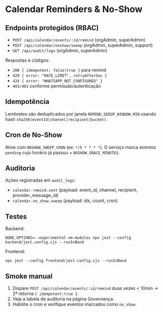 # Calendar Reminders & No-Show

## Endpoints protegidos (RBAC)
- `POST /api/calendar/events/:id/remind` (orgAdmin, superAdmin)
- `POST /api/calendar/noshow/sweep` (orgAdmin, superAdmin, support)
- `GET /api/audit/logs` (orgAdmin, superAdmin)

Respostas e códigos:
- `200 { idempotent: false|true }` para remind
- `429 { error: "RATE_LIMIT", retryAfterSec }`
- `424 { error: "WHATSAPP_NOT_CONFIGURED" }`
- `403/401` conforme permissão/autenticação

## Idempotência
Lembretes são deduplicados por janela `REMIND_DEDUP_WINDOW_MIN` usando hash `sha256(eventId|channel|recipient|bucket)`.

## Cron de No-Show
Ative com `NOSHOW_SWEEP_CRON` (ex: `*/5 * * * *`). O serviço marca eventos `pending` cujo horário já passou + `NOSHOW_GRACE_MINUTES`.

## Auditoria
Ações registradas em `audit_logs`:
- `calendar.remind.sent` (payload: event_id, channel, recipient, provider_message_id)
- `calendar.no_show.sweep` (payload: ids, count, cron)

## Testes
Backend:

```
NODE_OPTIONS=--experimental-vm-modules npx jest --config backend/jest.config.cjs --runInBand
```

Frontend:

```
npx jest --config frontend/jest.config.cjs --runInBand
```

## Smoke manual
1. Dispare `POST /api/calendar/events/:id/remind` duas vezes < 10min → 2ª retorna `{ idempotent:true }`.
2. Veja a tabela de auditoria na página Governança.
3. Habilite o cron e verifique eventos marcados como `no_show`.
